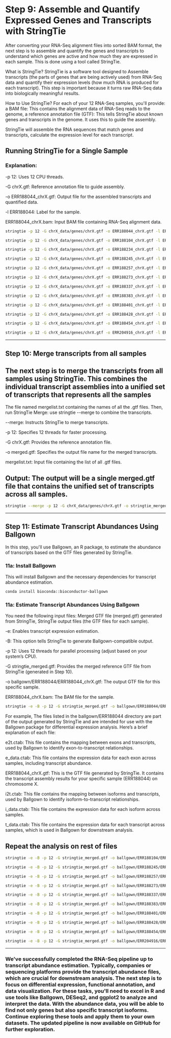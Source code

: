 # Step 9: Assemble and Quantify Expressed Genes and Transcripts with StringTie

After converting your RNA-Seq alignment files into sorted BAM format, the next step is to assemble and quantify the genes and transcripts to understand which genes are active and how much they are expressed in each sample. This is done using a tool called StringTie.

What is StringTie? StringTie is a software tool designed to Assemble transcripts (the parts of genes that are being actively used) from RNA-Seq data and quantify their expression levels (how much RNA is produced for each transcript). This step is important because it turns raw RNA-Seq data into biologically meaningful results.

How to Use StringTie? For each of your 12 RNA-Seq samples, you'll provide: a BAM file: This contains the alignment data of RNA-Seq reads to the genome, a reference annotation file (GTF): This tells StringTie about known genes and transcripts in the genome. It uses this to guide the assembly.

StringTie will assemble the RNA sequences that match genes and transcripts, calculate the expression level for each transcript.

## Running StringTie for a Single Sample
### Explanation:
   -p 12: Uses 12 CPU threads.
   
   -G chrX.gtf: Reference annotation file to guide assembly.
   
   -o ERR188044_chrX.gtf: Output file for the assembled transcripts and quantified data.
   
   -l ERR188044: Label for the sample.
   
  ERR188044_chrX.bam: Input BAM file containing RNA-Seq alignment data.
   
  
```bash
stringtie -p 12 -G chrX_data/genes/chrX.gtf -o ERR188044_chrX.gtf -l ERR188044 ERR188044_chrX.bam
```
```bash
stringtie -p 12 -G chrX_data/genes/chrX.gtf -o ERR188104_chrX.gtf -l ERR188104 ERR188104_chrX.bam
```
```bash
stringtie -p 12 -G chrX_data/genes/chrX.gtf -o ERR188234_chrX.gtf -l ERR188234 ERR188234_chrX.bam
```
```bash
stringtie -p 12 -G chrX_data/genes/chrX.gtf -o ERR188245_chrX.gtf -l ERR188245 ERR188245_chrX.bam
```
```bash
stringtie -p 12 -G chrX_data/genes/chrX.gtf -o ERR188257_chrX.gtf -l ERR188257 ERR188257_chrX.bam
```
```bash
stringtie -p 12 -G chrX_data/genes/chrX.gtf -o ERR188273_chrX.gtf -l ERR188273 ERR188273_chrX.bam
```
```bash
stringtie -p 12 -G chrX_data/genes/chrX.gtf -o ERR188337_chrX.gtf -l ERR188337 ERR188337_chrX.bam
```
```bash
stringtie -p 12 -G chrX_data/genes/chrX.gtf -o ERR188383_chrX.gtf -l ERR188383 ERR188383_chrX.bam
```
```bash
stringtie -p 12 -G chrX_data/genes/chrX.gtf -o ERR188401_chrX.gtf -l ERR188401 ERR188401_chrX.bam
```
```bash
stringtie -p 12 -G chrX_data/genes/chrX.gtf -o ERR188428_chrX.gtf -l ERR188428 ERR188428_chrX.bam
```
```bash
stringtie -p 12 -G chrX_data/genes/chrX.gtf -o ERR188454_chrX.gtf -l ERR188454 ERR188454_chrX.bam
```
```bash
stringtie -p 12 -G chrX_data/genes/chrX.gtf -o ERR204916_chrX.gtf -l ERR204916 ERR204916_chrX.bam
```
---

## Step 10: Merge transcripts from all samples
## The next step is to merge the transcripts from all samples using StringTie. This combines the individual transcript assemblies into a unified set of transcripts that represents all the samples
The file named mergelist.txt containing the names of all the .gtf files. Then, run StringTie Merge: use stringtie --merge to combine the transcripts. 

--merge: Instructs StringTie to merge transcripts.

-p 12: Specifies 12 threads for faster processing.

-G chrX.gtf: Provides the reference annotation file.

-o merged.gtf: Specifies the output file name for the merged transcripts.

mergelist.txt: Input file containing the list of all .gtf files.

## Output: The output will be a single merged.gtf file that contains the unified set of transcripts across all samples.

```bash
stringtie --merge -p 12 -G chrX_data/genes/chrX.gtf -o stringtie_merged.gtf chrX_data/mergelist.txt
```
---
## Step 11: Estimate Transcript Abundances Using Ballgown

In this step, you'll use Ballgown, an R package, to estimate the abundance of transcripts based on the GTF files generated by StringTie.

### 11a: Install Ballgown

This will install Ballgown and the necessary dependencies for transcript abundance estimation.

```bash
conda install bioconda::bioconductor-ballgown
```
### 11a: Estimate Transcript Abundances Using Ballgown

You need the following input files: Merged GTF file (merged.gtf) generated from StringTie, StringTie output files (the GTF files for each sample).

-e: Enables transcript expression estimation.

-B: This option tells StringTie to generate Ballgown-compatible output.

-p 12: Uses 12 threads for parallel processing (adjust based on your system’s CPU).

-G stringtie_merged.gtf: Provides the merged reference GTF file from StringTie (generated in Step 10).

-o ballgown/ERR188044/ERR188044_chrX.gtf: The output GTF file for this specific sample.

ERR188044_chrX.bam: The BAM file for the sample.


```bash
stringtie -e -B -p 12 -G stringtie_merged.gtf -o ballgown/ERR188044/ERR188044_chrX.gtf ERR188044_chrX.bam
```
For example, The files listed in the ballgown/ERR188044 directory are part of the output generated by StringTie and are intended for use with the Ballgown package for differential expression analysis. Here’s a brief explanation of each file:

  e2t.ctab: This file contains the mapping between exons and transcripts, used by Ballgown to identify exon-to-transcript relationships.

  e_data.ctab: This file contains the expression data for each exon across samples, including transcript abundance.

  ERR188044_chrX.gtf: This is the GTF file generated by StringTie. It contains the transcript assembly results for your specific sample (ERR188044) on chromosome X.

  i2t.ctab: This file contains the mapping between isoforms and transcripts, used by Ballgown to identify isoform-to-transcript relationships.

  i_data.ctab: This file contains the expression data for each isoform across samples.

  t_data.ctab: This file contains the expression data for each transcript across samples, which is used in Ballgown for downstream analysis.

## Repeat the analysis on rest of files

```bash
stringtie -e -B -p 12 -G stringtie_merged.gtf -o ballgown/ERR188104/ERR188104_chrX.gtf ERR188104_chrX.bam
```
```bash
stringtie -e -B -p 12 -G stringtie_merged.gtf -o ballgown/ERR188245/ERR188245_chrX.gtf ERR188245_chrX.bam
```
```bash
stringtie -e -B -p 12 -G stringtie_merged.gtf -o ballgown/ERR188257/ERR188257_chrX.gtf ERR188257_chrX.bam
```
```bash
stringtie -e -B -p 12 -G stringtie_merged.gtf -o ballgown/ERR188273/ERR188273_chrX.gtf ERR188273_chrX.bam
```
```bash
stringtie -e -B -p 12 -G stringtie_merged.gtf -o ballgown/ERR188337/ERR188337_chrX.gtf ERR188337_chrX.bam
```
```bash
stringtie -e -B -p 12 -G stringtie_merged.gtf -o ballgown/ERR188383/ERR188383_chrX.gtf ERR188383_chrX.bam
```
```bash
stringtie -e -B -p 12 -G stringtie_merged.gtf -o ballgown/ERR188401/ERR188401_chrX.gtf ERR188401_chrX.bam
```
```bash
stringtie -e -B -p 12 -G stringtie_merged.gtf -o ballgown/ERR188428/ERR188428_chrX.gtf ERR188428_chrX.bam
```
```bash
stringtie -e -B -p 12 -G stringtie_merged.gtf -o ballgown/ERR188454/ERR188454_chrX.gtf ERR188454_chrX.bam
```
```bash
stringtie -e -B -p 12 -G stringtie_merged.gtf -o ballgown/ERR204916/ERR204916_chrX.gtf ERR204916_chrX.bam
```
---
### We've successfully completed the RNA-Seq pipeline up to transcript abundance estimation. Typically, companies or sequencing platforms provide the transcript abundance files, which are crucial for downstream analysis. The next step is to focus on differential expression, functional annotation, and data visualization. For these tasks, you'll need to excel in R and use tools like Ballgown, DESeq2, and ggplot2 to analyze and interpret the data. With the abundance data, you will be able to find not only genes but also specific transcript isoforms. Continue exploring these tools and apply them to your own datasets. The updated pipeline is now available on GitHub for further exploration.


















